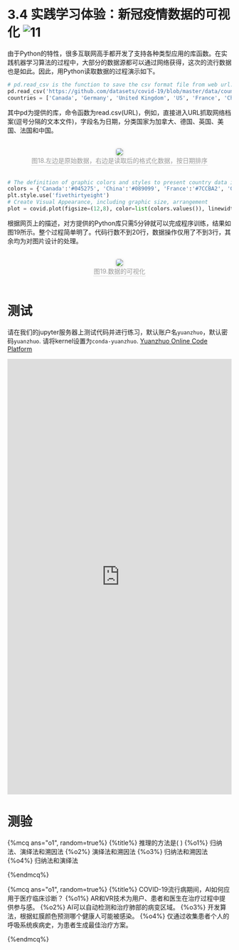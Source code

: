 # 3.4 实践学习体验：新冠疫情数据的可视化 ![11](https://img.shields.io/badge/Age-11%2B-blueviolet)

由于Python的特性，很多互联网高手都开发了支持各种类型应用的库函数。在实践机器学习算法的过程中，大部分的数据源都可以通过网络获得，这次的流行数据也是如此。因此，用Python读取数据的过程演示如下。

```python
# pd.read_csv is the function to save the csv format file from web url.
pd.read_csv('https://github.com/datasets/covid-19/blob/master/data/countries-aggregated.csv ', parse_dates=['Date'])
countries = ['Canada', 'Germany', 'United Kingdom', 'US', 'France', 'China']
```

其中pd为提供的库，命令函数为read.csv(URL)，例如，直接进入URL抓取网络档案(逗号分隔的文本文件)，字段名为日期，分类国家为加拿大、德国、英国、美国、法国和中国。

<br>
<center>
    <img style="border-radius: 0.3125em;
    box-shadow: 0 2px 4px 0 rgba(34,36,38,.12),0 2px 10px 0 rgba(34,36,38,.08);"
    src="https://md.hass.live/cai18.png">
    <br>
    <div style="color:orange; border-bottom: 1px solid #d9d9d9;
    display: inline-block;
    color: #999;
    padding: 1px;">图18.左边是原始数据，右边是读取后的格式化数据，按日期排序</div>
</center>
<br>

```python
# The definition of graphic colors and styles to present country data in different colors
colors = {'Canada':'#045275', 'China':'#089099', 'France':'#7CCBA2', 'Germany':'#FCDE9C', 'US':'#DC3977', 'United Kingdom':'#7C1D6F'}
plt.style.use('fivethirtyeight')
# Create Visual Appearance, including graphic size, arrangement
plot = covid.plot(figsize=(12,8), color=list(colors.values()), linewidth=5, legend=False)
```

根据网页上的描述，对方提供的Python库只需5分钟就可以完成程序训练，结果如图19所示。整个过程简单明了。代码行数不到20行，数据操作仅用了不到3行，其余均为对图片设计的处理。

<br>
<center>
    <img style="border-radius: 0.3125em;
    box-shadow: 0 2px 4px 0 rgba(34,36,38,.12),0 2px 10px 0 rgba(34,36,38,.08);"
    src="https://md.hass.live/cai19.png">
    <br>
    <div style="color:orange; border-bottom: 1px solid #d9d9d9;
    display: inline-block;
    color: #999;
    padding: 1px;">图19.数据的可视化</div>
</center>
<br>

# 测试

请在我们的jupyter服务器上测试代码并进行练习，默认账户名`yuanzhuo`，默认密码`yuanzhuo`. 请将kernel设置为`conda-yuanzhuo`. [Yuanzhuo Online Code Platform](https://code.yuanzhuo.bnu.edu.cn/)

<iframe src="https://code.yuanzhuo.bnu.edu.cn/user/yuanzhuo/notebooks/AI%20＆%20COVID-19%20Handbook/Chap3.4/visualizing.ipynb" width="100%" height="980" scrolling="yes" border="0" frameborder="no" framespacing="0" allowfullscreen="true"> </iframe>

# 测验

{%mcq ans="o1", random=true%}
{%title%}
推理的方法是( )
{%o1%} 归纳法、演绎法和溯因法
{%o2%} 演绎法和溯因法
{%o3%} 归纳法和溯因法
{%o4%} 归纳法和演绎法
<!-- {%hint%} 再试一次 ... -->
{%endmcq%}

{%mcq ans="o1", random=true%}
{%title%}
COVID-19流行病期间，AI如何应用于医疗临床诊断？
{%o1%} AR和VR技术为用户、患者和医生在治疗过程中提供参与感。
{%o2%} AI可以自动检测和治疗肺部的病变区域。
{%o3%} 开发算法，根据虹膜颜色预测哪个健康人可能被感染。
{%o4%} 仅通过收集患者个人的呼吸系统疾病史，为患者生成最佳治疗方案。
<!-- {%hint%} 再试一次 ... -->
{%endmcq%}
